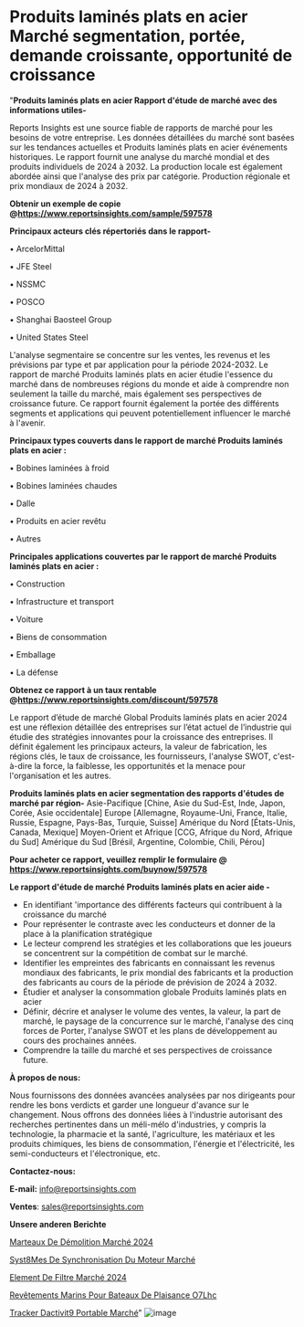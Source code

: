 # Produits laminés plats en acier Marché segmentation, portée, demande croissante, opportunité de croissance

"<strong>Produits laminés plats en acier Rapport d'étude de marché avec des informations utiles-</strong>

Reports Insights est une source fiable de rapports de marché pour les besoins de votre entreprise. Les données détaillées du marché sont basées sur les tendances actuelles et Produits laminés plats en acier événements historiques. Le rapport fournit une analyse du marché mondial et des produits individuels de 2024 à 2032. La production locale est également abordée ainsi que l'analyse des prix par catégorie. Production régionale et prix mondiaux de 2024 à 2032.

<strong><b>Obtenir un exemple de copie @</b></strong><a href=https://www.reportsinsights.com/sample/597578><strong><b>https://www.reportsinsights.com/sample/597578</b></strong></a>

<b>Principaux acteurs clés répertoriés dans le rapport-</b>

<b> </b>• ArcelorMittal

• JFE Steel

• NSSMC

• POSCO

• Shanghai Baosteel Group

• United States Steel

L'analyse segmentaire se concentre sur les ventes, les revenus et les prévisions par type et par application pour la période 2024-2032. Le rapport de marché Produits laminés plats en acier étudie l'essence du marché dans de nombreuses régions du monde et aide à comprendre non seulement la taille du marché, mais également ses perspectives de croissance future. Ce rapport fournit également la portée des différents segments et applications qui peuvent potentiellement influencer le marché à l'avenir.

<strong>Principaux types couverts dans le rapport de marché Produits laminés plats en acier :</strong>

• Bobines laminées à froid

• Bobines laminées chaudes

• Dalle

• Produits en acier revêtu

• Autres

<strong>Principales applications couvertes par le rapport de marché Produits laminés plats en acier :</strong>

• Construction

• Infrastructure et transport

• Voiture

• Biens de consommation

• Emballage

• La défense

<strong><b>Obtenez ce rapport à un taux rentable @</b></strong><a href=https://www.reportsinsights.com/discount/597578><strong><b>https://www.reportsinsights.com/discount/597578</b></strong></a>

Le rapport d’étude de marché Global Produits laminés plats en acier 2024 est une réflexion détaillée des entreprises sur l’état actuel de l’industrie qui étudie des stratégies innovantes pour la croissance des entreprises. Il définit également les principaux acteurs, la valeur de fabrication, les régions clés, le taux de croissance, les fournisseurs, l'analyse SWOT, c'est-à-dire la force, la faiblesse, les opportunités et la menace pour l'organisation et les autres.

<strong>Produits laminés plats en acier segmentation des rapports d'études de marché par région-</strong>
Asie-Pacifique [Chine, Asie du Sud-Est, Inde, Japon, Corée, Asie occidentale]
Europe [Allemagne, Royaume-Uni, France, Italie, Russie, Espagne, Pays-Bas, Turquie, Suisse]
Amérique du Nord [États-Unis, Canada, Mexique]
Moyen-Orient et Afrique [CCG, Afrique du Nord, Afrique du Sud]
Amérique du Sud [Brésil, Argentine, Colombie, Chili, Pérou]

<strong>Pour acheter ce rapport, veuillez remplir le formulaire @   <a href=https://www.reportsinsights.com/buynow/597578>https://www.reportsinsights.com/buynow/597578</a></strong>

<strong>Le rapport d'étude de marché Produits laminés plats en acier aide -</strong>
<ul>
  <li>En identifiant 'importance des différents facteurs qui contribuent à la croissance du marché</li>
  <li>Pour représenter le contraste avec les conducteurs et donner de la place à la planification stratégique</li>
  <li>Le lecteur comprend les stratégies et les collaborations que les joueurs se concentrent sur la compétition de combat sur le marché.</li>
  <li>Identifier les empreintes des fabricants en connaissant les revenus mondiaux des fabricants, le prix mondial des fabricants et la production des fabricants au cours de la période de prévision de 2024 à 2032.</li>
  <li>Étudier et analyser la consommation globale Produits laminés plats en acier</li>
  <li>Définir, décrire et analyser le volume des ventes, la valeur, la part de marché, le paysage de la concurrence sur le marché, l'analyse des cinq forces de Porter, l'analyse SWOT et les plans de développement au cours des prochaines années.</li>
  <li>Comprendre la taille du marché et ses perspectives de croissance future.</li>
</ul>
<strong>À propos de nous:</strong>

Nous fournissons des données avancées analysées par nos dirigeants pour rendre les bons verdicts et garder une longueur d'avance sur le changement. Nous offrons des données liées à l'industrie autorisant des recherches pertinentes dans un méli-mélo d'industries, y compris la technologie, la pharmacie et la santé, l'agriculture, les matériaux et les produits chimiques, les biens de consommation, l'énergie et l'électricité, les semi-conducteurs et l'électronique, etc.

<strong>Contactez-nous:</strong>

<strong>E-mail:</strong> <a href=mailto:info@reportsinsights.com>info@reportsinsights.com</a>

<strong>Ventes</strong>: <a href=mailto:sales@reportsinsights.com>sales@reportsinsights.com</a>

<strong>Unsere anderen Berichte</strong>

<a href=https://www.linkedin.com/pulse/marteaux-de-démolition-marché-dernier-aperçu-la-qg8cc/>Marteaux De Démolition Marché 2024</a>

<a href=https://www.linkedin.com/pulse/syst%C3%A8mes-de-synchronisation-du-moteur-march%C3%A9-tkgdc/>Syst8Mes De Synchronisation Du Moteur Marché</a>

<a href=https://www.linkedin.com/pulse/element-de-filtre-marché-couverture-du-rapport-8yf1c/>Element De Filtre Marché 2024</a>

<a href=https://www.linkedin.com/pulse/revêtements-marins-pour-bateaux-de-plaisance-o7lhc/>Revêtements Marins Pour Bateaux De Plaisance O7Lhc</a>

<a href=https://www.linkedin.com/pulse/tracker-dactivit%C3%A9-portable-march%C3%A9-taille-part-cpwmc/>Tracker Dactivit9 Portable Marché</a>"
![image](https://github.com/gayatrid12/RItrends/assets/158473851/43811667-b913-4be1-9ab1-2afa61f82cf2)
